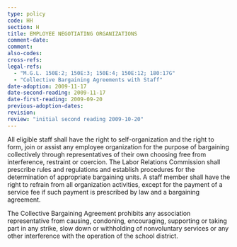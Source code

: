 ```yaml
---
type: policy
code: HH
section: H
title: EMPLOYEE NEGOTIATING ORGANIZATIONS
comment-date:
comment:
also-codes:
cross-refs:
legal-refs:
  - "M.G.L. 150E:2; 150E:3; 150E:4; 150E:12; 180:17G"
  - "Collective Bargaining Agreements with Staff"
date-adoption: 2009-11-17
date-second-reading: 2009-11-17
date-first-reading: 2009-09-20
previous-adoption-dates:
revision: 
review: "initial second reading 2009-10-20"
---
```


All eligible staff shall have the right to self-organization and the right to form, join or assist any employee organization for the purpose of bargaining collectively through representatives of their own choosing free from interference, restraint or coercion.  The Labor Relations Commission shall prescribe rules and regulations and establish procedures for the determination of appropriate bargaining units.  A staff member shall have the right to refrain from all organization activities, except for the payment of a service fee if such payment is prescribed by law and a bargaining agreement.

The Collective Bargaining Agreement prohibits any association representative from causing, condoning, encouraging, supporting or taking part in any strike, slow down or withholding of nonvoluntary services or any other interference with the operation of the school district.

